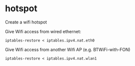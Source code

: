 # hotspot
Create a wifi hotspot 

Give Wifi access from wired ethernet:

    iptables-restore < iptables.ipv4.nat.eth0

Give Wifi access from another Wifi AP (e.g. BTWiFi-with-FON)

    iptables-restore < iptables.ipv4.nat.wlan1
